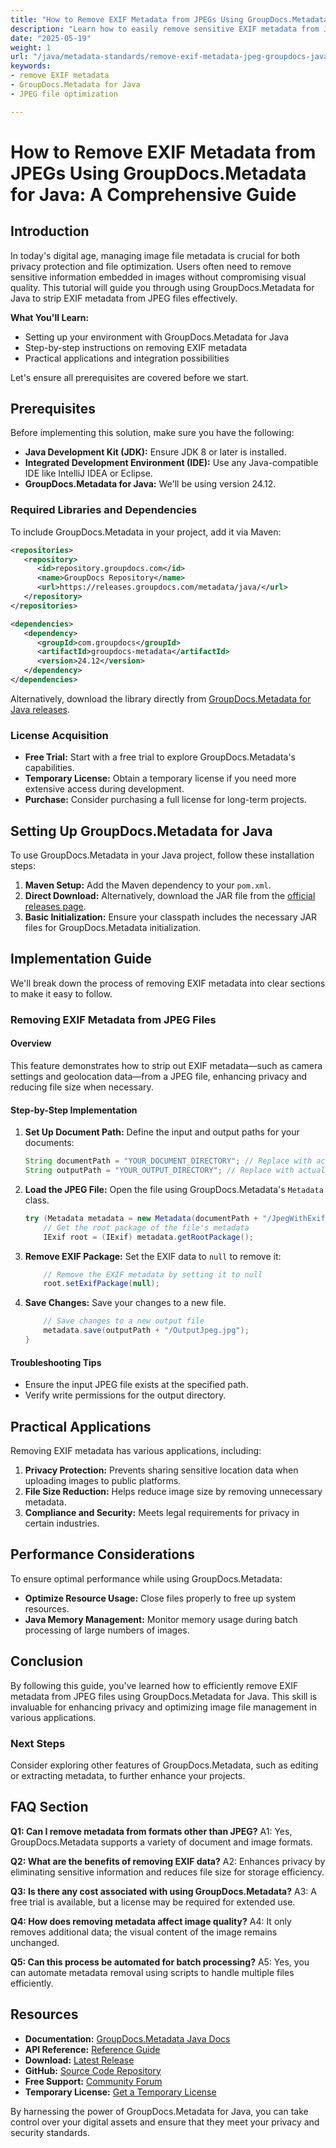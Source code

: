 ```yaml
---
title: "How to Remove EXIF Metadata from JPEGs Using GroupDocs.Metadata for Java&#58; A Comprehensive Guide"
description: "Learn how to easily remove sensitive EXIF metadata from JPEG files using GroupDocs.Metadata for Java. Enhance privacy and optimize your images with this step-by-step guide."
date: "2025-05-19"
weight: 1
url: "/java/metadata-standards/remove-exif-metadata-jpeg-groupdocs-java/"
keywords:
- remove EXIF metadata
- GroupDocs.Metadata for Java
- JPEG file optimization

---
```



# How to Remove EXIF Metadata from JPEGs Using GroupDocs.Metadata for Java: A Comprehensive Guide

## Introduction

In today's digital age, managing image file metadata is crucial for both privacy protection and file optimization. Users often need to remove sensitive information embedded in images without compromising visual quality. This tutorial will guide you through using GroupDocs.Metadata for Java to strip EXIF metadata from JPEG files effectively.

**What You'll Learn:**
- Setting up your environment with GroupDocs.Metadata for Java
- Step-by-step instructions on removing EXIF metadata
- Practical applications and integration possibilities

Let's ensure all prerequisites are covered before we start.

## Prerequisites

Before implementing this solution, make sure you have the following:

- **Java Development Kit (JDK):** Ensure JDK 8 or later is installed.
- **Integrated Development Environment (IDE):** Use any Java-compatible IDE like IntelliJ IDEA or Eclipse.
- **GroupDocs.Metadata for Java:** We'll be using version 24.12.

### Required Libraries and Dependencies

To include GroupDocs.Metadata in your project, add it via Maven:

```xml
<repositories>
   <repository>
      <id>repository.groupdocs.com</id>
      <name>GroupDocs Repository</name>
      <url>https://releases.groupdocs.com/metadata/java/</url>
   </repository>
</repositories>

<dependencies>
   <dependency>
      <groupId>com.groupdocs</groupId>
      <artifactId>groupdocs-metadata</artifactId>
      <version>24.12</version>
   </dependency>
</dependencies>
```

Alternatively, download the library directly from [GroupDocs.Metadata for Java releases](https://releases.groupdocs.com/metadata/java/).

### License Acquisition

- **Free Trial:** Start with a free trial to explore GroupDocs.Metadata's capabilities.
- **Temporary License:** Obtain a temporary license if you need more extensive access during development.
- **Purchase:** Consider purchasing a full license for long-term projects.

## Setting Up GroupDocs.Metadata for Java

To use GroupDocs.Metadata in your Java project, follow these installation steps:

1. **Maven Setup:**
   Add the Maven dependency to your `pom.xml`.
2. **Direct Download:**
   Alternatively, download the JAR file from the [official releases page](https://releases.groupdocs.com/metadata/java/).
3. **Basic Initialization:**
   Ensure your classpath includes the necessary JAR files for GroupDocs.Metadata initialization.

## Implementation Guide

We'll break down the process of removing EXIF metadata into clear sections to make it easy to follow.

### Removing EXIF Metadata from JPEG Files

#### Overview

This feature demonstrates how to strip out EXIF metadata—such as camera settings and geolocation data—from a JPEG file, enhancing privacy and reducing file size when necessary.

#### Step-by-Step Implementation

1. **Set Up Document Path:**
   Define the input and output paths for your documents:
   
   ```java
   String documentPath = "YOUR_DOCUMENT_DIRECTORY"; // Replace with actual path
   String outputPath = "YOUR_OUTPUT_DIRECTORY"; // Replace with actual path
   ```

2. **Load the JPEG File:**
   Open the file using GroupDocs.Metadata's `Metadata` class.
   
   ```java
   try (Metadata metadata = new Metadata(documentPath + "/JpegWithExif.jpg")) {
       // Get the root package of the file's metadata
       IExif root = (IExif) metadata.getRootPackage();
   ```

3. **Remove EXIF Package:**
   Set the EXIF data to `null` to remove it:
   
   ```java
       // Remove the EXIF metadata by setting it to null
       root.setExifPackage(null);
   ```

4. **Save Changes:**
   Save your changes to a new file.
   
   ```java
       // Save changes to a new output file
       metadata.save(outputPath + "/OutputJpeg.jpg");
   }
   ```

#### Troubleshooting Tips
- Ensure the input JPEG file exists at the specified path.
- Verify write permissions for the output directory.

## Practical Applications

Removing EXIF metadata has various applications, including:
1. **Privacy Protection:** Prevents sharing sensitive location data when uploading images to public platforms.
2. **File Size Reduction:** Helps reduce image size by removing unnecessary metadata.
3. **Compliance and Security:** Meets legal requirements for privacy in certain industries.

## Performance Considerations

To ensure optimal performance while using GroupDocs.Metadata:
- **Optimize Resource Usage:** Close files properly to free up system resources.
- **Java Memory Management:** Monitor memory usage during batch processing of large numbers of images.

## Conclusion

By following this guide, you've learned how to efficiently remove EXIF metadata from JPEG files using GroupDocs.Metadata for Java. This skill is invaluable for enhancing privacy and optimizing image file management in various applications.

### Next Steps

Consider exploring other features of GroupDocs.Metadata, such as editing or extracting metadata, to further enhance your projects.

## FAQ Section

**Q1: Can I remove metadata from formats other than JPEG?**
A1: Yes, GroupDocs.Metadata supports a variety of document and image formats.

**Q2: What are the benefits of removing EXIF data?**
A2: Enhances privacy by eliminating sensitive information and reduces file size for storage efficiency.

**Q3: Is there any cost associated with using GroupDocs.Metadata?**
A3: A free trial is available, but a license may be required for extended use.

**Q4: How does removing metadata affect image quality?**
A4: It only removes additional data; the visual content of the image remains unchanged.

**Q5: Can this process be automated for batch processing?**
A5: Yes, you can automate metadata removal using scripts to handle multiple files efficiently.

## Resources
- **Documentation:** [GroupDocs.Metadata Java Docs](https://docs.groupdocs.com/metadata/java/)
- **API Reference:** [Reference Guide](https://reference.groupdocs.com/metadata/java/)
- **Download:** [Latest Release](https://releases.groupdocs.com/metadata/java/)
- **GitHub:** [Source Code Repository](https://github.com/groupdocs-metadata/GroupDocs.Metadata-for-Java)
- **Free Support:** [Community Forum](https://forum.groupdocs.com/c/metadata/)
- **Temporary License:** [Get a Temporary License](https://purchase.groupdocs.com/temporary-license/) 

By harnessing the power of GroupDocs.Metadata for Java, you can take control over your digital assets and ensure that they meet your privacy and security standards.
